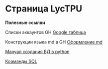 # Страница LycTPU

**Полезные ссылки**

Списки аккаунтов GH [Google таблица](http://clck.ru/326VLa)

Конструкции языка md в GH  [Оформление md](https://gist.github.com/Jekins/2bf2d0638163f1294637#Links) 

[Мануал создания БД в python](https://pythonru.com/osnovy/sqlite-v-python)

[Коаманды SQL](https://tproger.ru/translations/sql-recap/)


